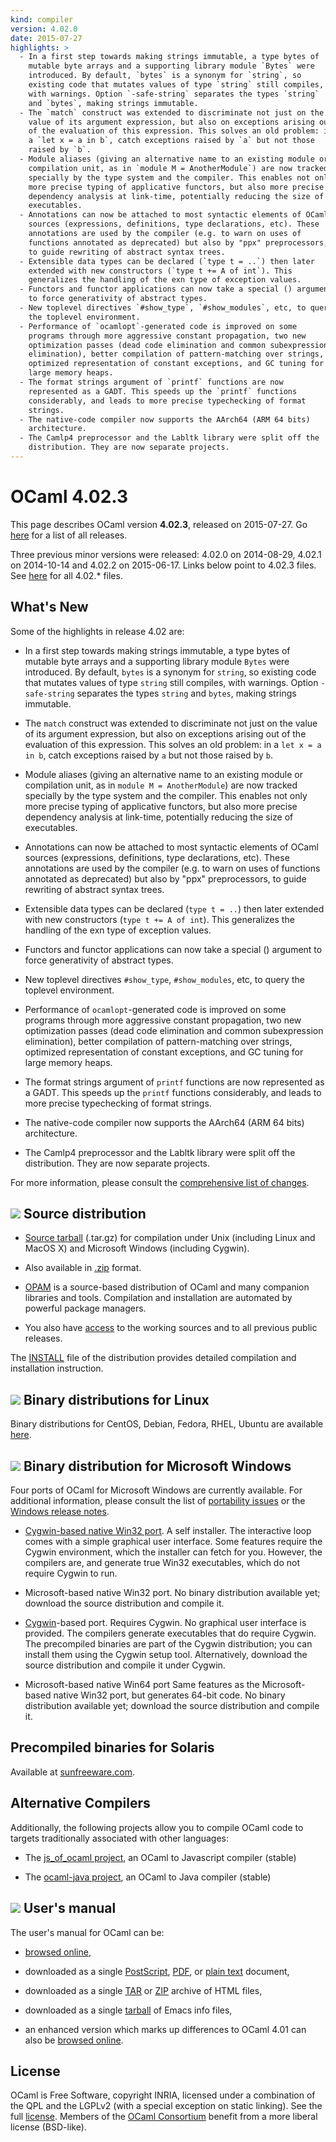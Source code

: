 ```yaml
---
kind: compiler
version: 4.02.0
date: 2015-07-27
highlights: >
  - In a first step towards making strings immutable, a type bytes of
    mutable byte arrays and a supporting library module `Bytes` were
    introduced. By default, `bytes` is a synonym for `string`, so
    existing code that mutates values of type `string` still compiles,
    with warnings. Option `-safe-string` separates the types `string`
    and `bytes`, making strings immutable.
  - The `match` construct was extended to discriminate not just on the
    value of its argument expression, but also on exceptions arising out
    of the evaluation of this expression. This solves an old problem: in
    a `let x = a in b`, catch exceptions raised by `a` but not those
    raised by `b`.
  - Module aliases (giving an alternative name to an existing module or
    compilation unit, as in `module M = AnotherModule`) are now tracked
    specially by the type system and the compiler. This enables not only
    more precise typing of applicative functors, but also more precise
    dependency analysis at link-time, potentially reducing the size of
    executables.
  - Annotations can now be attached to most syntactic elements of OCaml
    sources (expressions, definitions, type declarations, etc). These
    annotations are used by the compiler (e.g. to warn on uses of
    functions annotated as deprecated) but also by "ppx" preprocessors,
    to guide rewriting of abstract syntax trees.
  - Extensible data types can be declared (`type t = ..`) then later
    extended with new constructors (`type t += A of int`). This
    generalizes the handling of the exn type of exception values.
  - Functors and functor applications can now take a special () argument
    to force generativity of abstract types.
  - New toplevel directives `#show_type`, `#show_modules`, etc, to query
    the toplevel environment.
  - Performance of `ocamlopt`-generated code is improved on some
    programs through more aggressive constant propagation, two new
    optimization passes (dead code elimination and common subexpression
    elimination), better compilation of pattern-matching over strings,
    optimized representation of constant exceptions, and GC tuning for
    large memory heaps.
  - The format strings argument of `printf` functions are now
    represented as a GADT. This speeds up the `printf` functions
    considerably, and leads to more precise typechecking of format
    strings.
  - The native-code compiler now supports the AArch64 (ARM 64 bits)
    architecture.
  - The Camlp4 preprocessor and the Labltk library were split off the
    distribution. They are now separate projects.
---
```


# OCaml 4.02.3
This page describes OCaml version **4.02.3**,
released on 2015-07-27. Go [here](./) for a list of all releases.

Three previous minor versions were released: 4.02.0 on 2014-08-29, 
4.02.1 on 2014-10-14 and 4.02.2 on 2015-06-17. Links below point to 4.02.3 files. 
See
[here](https://github.com/ocaml/ocaml/releases) for all 4.02.*
files.


## What's New

Some of the highlights in release 4.02 are:

- In a first step towards making strings immutable, a type bytes of
  mutable byte arrays and a supporting library module `Bytes` were
  introduced. By default, `bytes` is a synonym for `string`, so
  existing code that mutates values of type `string` still compiles,
  with warnings. Option `-safe-string` separates the types `string`
  and `bytes`, making strings immutable.

- The `match` construct was extended to discriminate not just on the
  value of its argument expression, but also on exceptions arising out
  of the evaluation of this expression. This solves an old problem: in
  a `let x = a in b`, catch exceptions raised by `a` but not those
  raised by `b`.

- Module aliases (giving an alternative name to an existing module or
  compilation unit, as in `module M = AnotherModule`) are now tracked
  specially by the type system and the compiler. This enables not only
  more precise typing of applicative functors, but also more precise
  dependency analysis at link-time, potentially reducing the size of
  executables.

- Annotations can now be attached to most syntactic elements of OCaml
  sources (expressions, definitions, type declarations, etc). These
  annotations are used by the compiler (e.g. to warn on uses of
  functions annotated as deprecated) but also by "ppx" preprocessors,
  to guide rewriting of abstract syntax trees.

- Extensible data types can be declared (`type t = ..`) then later
  extended with new constructors (`type t += A of int`). This
  generalizes the handling of the exn type of exception values.

- Functors and functor applications can now take a special () argument
  to force generativity of abstract types.

- New toplevel directives `#show_type`, `#show_modules`, etc, to query
  the toplevel environment.

- Performance of `ocamlopt`-generated code is improved on some
  programs through more aggressive constant propagation, two new
  optimization passes (dead code elimination and common subexpression
  elimination), better compilation of pattern-matching over strings,
  optimized representation of constant exceptions, and GC tuning for
  large memory heaps.

- The format strings argument of `printf` functions are now
  represented as a GADT. This speeds up the `printf` functions
  considerably, and leads to more precise typechecking of format
  strings.

- The native-code compiler now supports the AArch64 (ARM 64 bits)
  architecture.

- The Camlp4 preprocessor and the Labltk library were split off the
  distribution. They are now separate projects.

For more information, please consult the [comprehensive list of
changes](4.02/notes/Changes).



## ![](../img/source.gif "") Source distribution

- [Source
  tarball](https://github.com/ocaml/ocaml/archive/4.02.3.tar.gz)
  (.tar.gz) for compilation under Unix (including Linux and MacOS X)
  and Microsoft Windows (including Cygwin).

- Also available in
  [.zip](https://github.com/ocaml/ocaml/archive/4.02.3.zip)
  format.

- [OPAM](https://opam.ocaml.org/) is a source-based distribution of
  OCaml and many companion libraries and tools. Compilation and
  installation are automated by powerful package managers.

- You also have [access](index.html) to the working
  sources and to all previous public releases.

The [INSTALL](4.02/notes/INSTALL)
file of the distribution provides detailed compilation and
installation instruction.


## ![](../img/linux.gif "") Binary distributions for Linux

Binary distributions for CentOS, Debian, Fedora, RHEL, Ubuntu are
available
[here](http://software.opensuse.org/download.html?project=home%3Aocaml&package=ocaml).


## ![](../img/windows.gif "") Binary distribution for Microsoft Windows

Four ports of OCaml for Microsoft Windows are currently available. For
additional information, please consult the list of [portability
issues](/learn/portability.html) or the
[Windows release
notes](4.02/notes/README.win32).

- [Cygwin-based native Win32
  port](http://protz.github.com/ocaml-installer/). A self
  installer. The interactive loop comes with a simple graphical user
  interface. Some features require the Cygwin environment, which the
  installer can fetch for you. However, the compilers are, and
  generate true Win32 executables, which do not require Cygwin to run.

- Microsoft-based native Win32 port. No binary distribution available
  yet; download the source distribution and compile it.

- [Cygwin](http://cygwin.com/)-based port. Requires Cygwin. No
  graphical user interface is provided. The compilers generate
  executables that do require Cygwin. The precompiled binaries are
  part of the Cygwin distribution; you can install them using the
  Cygwin setup tool. Alternatively, download the source distribution
  and compile it under Cygwin.

- Microsoft-based native Win64 port Same features as the
  Microsoft-based native Win32 port, but generates 64-bit code. No
  binary distribution available yet; download the source distribution
  and compile it.


## Precompiled binaries for Solaris

Available at [sunfreeware.com](http://sunfreeware.com/).


## Alternative Compilers

Additionally, the following projects allow you to compile OCaml code to
targets traditionally associated with other languages:

* The [js_of_ocaml project](http://ocsigen.org/js_of_ocaml/), an OCaml
  to Javascript compiler (stable)

* The [ocaml-java project](http://www.ocamljava.org/), an OCaml to
  Java compiler (stable)


## ![](../img/doc.gif "") User's manual

The user's manual for OCaml can be:

- [browsed
  online](4.02/htmlman/index.html),

- downloaded as a single
  [PostScript](4.02/ocaml-4.02-refman.ps.gz),
  [PDF](4.02/ocaml-4.02-refman.pdf),
  or [plain
  text](4.02/ocaml-4.02-refman.txt)
  document,

- downloaded as a single
  [TAR](4.02/ocaml-4.02-refman-html.tar.gz)
  or
  [ZIP](4.02/ocaml-4.02-refman-html.zip)
  archive of HTML files,

- downloaded as a single
  [tarball](4.02/ocaml-4.02-refman.info.tar.gz)
  of Emacs info files,

- an enhanced version which marks up differences to OCaml 4.01 can also be
  [browsed online](http://www.askra.de/software/ocaml-doc/4.02/).

## License

OCaml is Free Software, copyright INRIA, licensed under a combination
of the QPL and the LGPLv2 (with a special exception on static
linking). See the full [license](/docs/license.html). Members of the
[OCaml Consortium](/consortium/) benefit from a
more liberal license (BSD-like).
